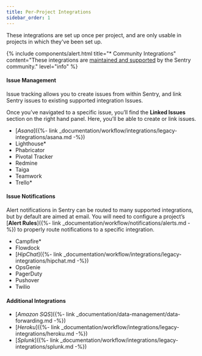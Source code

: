 ```yaml
---
title: Per-Project Integrations
sidebar_order: 1
---
```


These integrations are set up once per project, and are only usable in projects in which they've been set up.

{% include components/alert.html
  title="* Community Integrations"
  content="These integrations are [maintained and supported](https://forum.sentry.io) by the Sentry community."
  level="info"
%}

#### Issue Management

Issue tracking allows you to create issues from within Sentry, and link Sentry issues to existing supported integration Issues.

Once you’ve navigated to a specific issue, you’ll find the **Linked Issues** section on the right hand panel. Here, you’ll be able to create or link issues. 

-   [_Asana_]({%- link _documentation/workflow/integrations/legacy-integrations/asana.md -%})
-   Lighthouse*
-   Phabricator
-   Pivotal Tracker
-   Redmine
-   Taiga
-   Teamwork
-   Trello*

#### Issue Notifications

Alert notifications in Sentry can be routed to many supported integrations, but by default are aimed at email. You will need to configure a project’s [**Alert Rules**]({%- link _documentation/workflow/notifications/alerts.md -%}) to properly route notifications to a specific integration.

-   Campfire*
-   Flowdock
-   [_HipChat_]({%- link _documentation/workflow/integrations/legacy-integrations/hipchat.md -%})
-   OpsGenie
-   PagerDuty
-   Pushover
-   Twilio

#### Additional Integrations

-   [_Amazon SQS_]({%- link _documentation/data-management/data-forwarding.md -%})
-   [_Heroku_]({%- link _documentation/workflow/integrations/legacy-integrations/heroku.md -%})
-   [_Splunk_]({%- link _documentation/workflow/integrations/legacy-integrations/splunk.md -%})